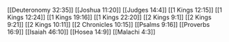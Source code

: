 [[Deuteronomy 32:35]]
[[Joshua 11:20]]
[[Judges 14:4]]
[[1 Kings 12:15]]
[[1 Kings 12:24]]
[[1 Kings 19:16]]
[[1 Kings 22:20]]
[[2 Kings 9:1]]
[[2 Kings 9:21]]
[[2 Kings 10:11]]
[[2 Chronicles 10:15]]
[[Psalms 9:16]]
[[Proverbs 16:9]]
[[Isaiah 46:10]]
[[Hosea 14:9]]
[[Malachi 4:3]]
